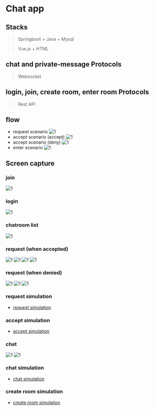 # Chat app 

## Stacks
> Springboot + Java + Mysql

> Vue.js + HTML

## chat and private-message Protocols
> Websocket

## login, join, create room, enter room Protocols
> Rest API

## flow
- request scenario
![1](images/requestscenario.png)
- accept scenario (accept)
![1](images/acceptscenario.PNG)
- accept scenario (deny)
![1](images/acceptscenario2.PNG)
- enter scenario 
![1](images/enterscenario.PNG)


## Screen capture
### join
![1](images/join.PNG)

### login
![1](images/login.PNG)

### chatroom list
![1](images/chatroomlist1.PNG)

### request (when accepted)
![1](images/request.PNG)
![1](images/request2.PNG)
![1](images/request3.PNG)
![1](images/request4.PNG)

### request (when denied)
![1](images/reqnopermission.PNG)
![1](images/reqnopermission2.PNG)
![1](images/reqnopermission3.PNG)

### request simulation
- [request simulation](images/requestvideo.mov)

### accept simulation
- [accept simulation](images/acceptvideo.mov)

### chat
![1](images/chat.PNG)
![1](images/chat2.PNG)

### chat simulation
- [chat simulation](images/chatvideo.mov)

### create room simulation
- [create room simulation](images/createroom.mov)




